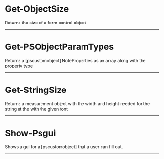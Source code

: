 ﻿# Get-ObjectSize 

Returns the size of a form control object 
 
 
--- 
# Get-PSObjectParamTypes 

 Returns a [pscustomobject] NoteProperties as an array along with the property type  
 
--- 
# Get-StringSize 

Returns a measurement object with the width and height needed for the string at the with the given font  
 
--- 
# Show-Psgui 

Shows a gui for a [pscustomobject] that a user can fill out.  
 
--- 

